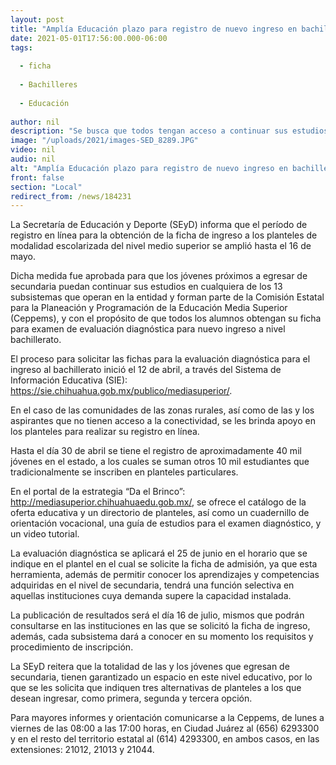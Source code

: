 ```yaml
---
layout: post
title: "Amplía Educación plazo para registro de nuevo ingreso en bachillerato al 16 de mayo"
date: 2021-05-01T17:56:00.000-06:00
tags:
  
  - ficha
  
  - Bachilleres
  
  - Educación
  
author: nil
description: "Se busca que todos tengan acceso a continuar sus estudios en el nivel medio superior; al 30 de abril el registro es de 40 mil jóvenes en los planteles oficiales y se esperan otros 10 mil en escuelas particulares"
image: "/uploads/2021/images-SED_8289.JPG"
video: nil
audio: nil
alt: "Amplía Educación plazo para registro de nuevo ingreso en bachillerato al 16 de mayo"
front: false
section: "Local"
redirect_from: /news/184231
---
```


La Secretaría de Educación y Deporte (SEyD) informa que el período de registro en línea para la obtención de la ficha de ingreso a los planteles de modalidad escolarizada del nivel medio superior se amplió hasta el 16 de mayo.

 

Dicha medida fue aprobada para que los jóvenes próximos a egresar de secundaria puedan continuar sus estudios en cualquiera de los 13 subsistemas que operan en la entidad y forman parte de la Comisión Estatal para la Planeación y Programación de la Educación Media Superior (Ceppems), y con el propósito de que todos los alumnos obtengan su ficha para examen de evaluación diagnóstica para nuevo ingreso a nivel bachillerato.

 

El proceso para solicitar las fichas para la evaluación diagnóstica para el ingreso al bachillerato inició el 12 de abril, a través del Sistema de Información Educativa (SIE): https://sie.chihuahua.gob.mx/publico/mediasuperior/.

 

En el caso de las comunidades de las zonas rurales, así como de las y los aspirantes que no tienen acceso a la conectividad, se les brinda apoyo en los planteles para realizar su registro en línea.

 

Hasta el día 30 de abril se tiene el registro de aproximadamente 40 mil jóvenes en el estado, a los cuales se suman otros 10 mil estudiantes que tradicionalmente se inscriben en planteles particulares.

 

En el portal de la estrategia “Da el Brinco”: http://mediasuperior.chihuahuaedu.gob.mx/, se ofrece el catálogo de la oferta educativa y un directorio de planteles, así como un cuadernillo de orientación vocacional, una guía de estudios para el examen diagnóstico, y un video tutorial.

 

La evaluación diagnóstica se aplicará el 25 de junio en el horario que se indique en el plantel en el cual se solicite la ficha de admisión, ya que esta herramienta, además de permitir conocer los aprendizajes y competencias adquiridas en el nivel de secundaria, tendrá una función selectiva en aquellas instituciones cuya demanda supere la capacidad instalada.

 

La publicación de resultados será el día 16 de julio, mismos que podrán consultarse en las instituciones en las que se solicitó la ficha de ingreso, además, cada subsistema dará a conocer en su momento los requisitos y procedimiento de inscripción.

 

La SEyD reitera que la totalidad de las y los jóvenes que egresan de secundaria, tienen garantizado un espacio en este nivel educativo, por lo que se les solicita que indiquen tres alternativas de planteles a los que desean ingresar, como primera, segunda y tercera opción.

 

Para mayores informes y orientación comunicarse a la Ceppems, de lunes a viernes de las 08:00 a las 17:00 horas, en Ciudad Juárez al (656) 6293300 y en el resto del territorio estatal al (614) 4293300, en ambos casos, en las extensiones: 21012, 21013 y 21044.